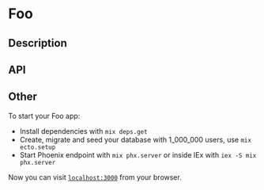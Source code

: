 # Foo

## Description

## API

## Other


To start your Foo app:

  * Install dependencies with `mix deps.get`
  * Create, migrate and seed your database with 1_000_000 users, use `mix ecto.setup`
  * Start Phoenix endpoint with `mix phx.server` or inside IEx with `iex -S mix phx.server`

Now you can visit [`localhost:3000`](http://localhost:3000) from your browser.
